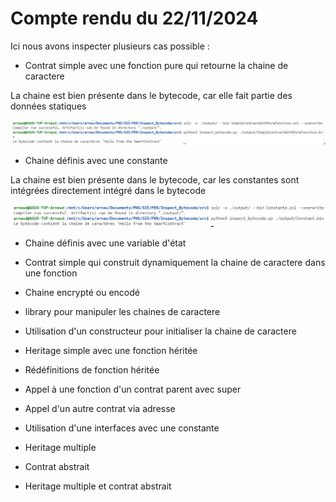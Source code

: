 # Compte rendu du 22/11/2024 

Ici nous avons inspecter plusieurs cas possible :

- Contrat simple avec une fonction pure qui retourne la chaine de caractere  

La chaine est bien présente dans le bytecode, car elle fait partie des données statiques

![alt text](image.png)

- Chaine définis avec une constante 

La chaine est bien présente dans le bytecode, car les constantes sont intégrées directement intégré dans le bytecode

![alt text](image-1.png)

- Chaine définis avec une variable d'état



- Contrat simple qui construit dynamiquement la chaine de caractere dans une fonction
- Chaine encrypté ou encodé
- library pour manipuler les chaines de caractere
- Utilisation d'un constructeur pour initialiser la chaine de caractere

- Heritage simple avec une fonction héritée  
- Rédéfinitions de fonction héritée
- Appel à une fonction d'un contrat parent avec super
- Appel d'un autre contrat via adresse
- Utilisation d'une interfaces avec une constante
- Heritage multiple
- Contrat abstrait 
- Heritage multiple et contrat abstrait



